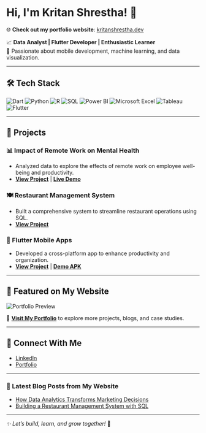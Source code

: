 # Hi, I'm Kritan Shrestha! 👋

🌐 **Check out my portfolio website**: [kritanshrestha.dev](https://kritanshrestha.dev)

📈 **Data Analyst | Flutter Developer | Enthusiastic Learner**  
🚀 Passionate about mobile development, machine learning, and data visualization.

---

## 🛠️ Tech Stack

![Dart](https://img.shields.io/badge/Dart-0175C2?logo=dart&logoColor=white)
![Python](https://img.shields.io/badge/Python-3776AB?logo=python&logoColor=white)
![R](https://img.shields.io/badge/R-276DC3?logo=r&logoColor=white)
![SQL](https://img.shields.io/badge/SQL-CC2927?logo=databricks&logoColor=white)
![Power BI](https://img.shields.io/badge/Power%20BI-F2C811?logo=power-bi&logoColor=black)
![Microsoft Excel](https://img.shields.io/badge/Microsoft%20Excel-217346?logo=microsoft-excel&logoColor=white)
![Tableau](https://img.shields.io/badge/Tableau-E97627?logo=tableau&logoColor=white)
![Flutter](https://img.shields.io/badge/Flutter-02569B?logo=flutter&logoColor=white)

---

## 🌟 Projects

### 📊 Impact of Remote Work on Mental Health
- Analyzed data to explore the effects of remote work on employee well-being and productivity.  
- **[View Project](https://github.com/your-repo-link)** | **[Live Demo](https://kritanshrestha.dev/remote-work-mental-health)**

### 🍽️ Restaurant Management System
- Built a comprehensive system to streamline restaurant operations using SQL.  
- **[View Project](https://github.com/your-repo-link)**

### 🚀 Flutter Mobile Apps
- Developed a cross-platform app to enhance productivity and organization.  
- **[View Project](https://github.com/your-repo-link)** | **[Demo APK](https://kritanshrestha.dev/flutter-app-download)**

---

## 🎯 Featured on My Website

![Portfolio Preview](https://kritanshrestha.dev/preview-image.png)

🔗 **[Visit My Portfolio](https://kritanshrestha.dev)** to explore more projects, blogs, and case studies.

---

## 💼 Connect With Me

- [LinkedIn](https://linkedin.com/in/kritan-shrestha)  
- [Portfolio](https://kritanshrestha.dev)

---

### 📝 Latest Blog Posts from My Website
<!-- Dynamic content integration -->
- [How Data Analytics Transforms Marketing Decisions](https://kritanshrestha.dev/blog/marketing-analytics)
- [Building a Restaurant Management System with SQL](https://kritanshrestha.dev/blog/sql-project)

---

*✨ Let’s build, learn, and grow together!* 🚀
